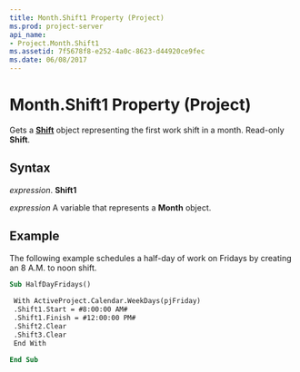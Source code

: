 ```yaml
---
title: Month.Shift1 Property (Project)
ms.prod: project-server
api_name:
- Project.Month.Shift1
ms.assetid: 7f5678f8-e252-4a0c-8623-d44920ce9fec
ms.date: 06/08/2017
---
```



# Month.Shift1 Property (Project)

Gets a  **[Shift](Project.Shift.md)** object representing the first work shift in a month. Read-only **Shift**.


## Syntax

 _expression_. **Shift1**

 _expression_ A variable that represents a **Month** object.


## Example

The following example schedules a half-day of work on Fridays by creating an 8 A.M. to noon shift.


```vb
Sub HalfDayFridays() 
 
 With ActiveProject.Calendar.WeekDays(pjFriday) 
 .Shift1.Start = #8:00:00 AM# 
 .Shift1.Finish = #12:00:00 PM# 
 .Shift2.Clear 
 .Shift3.Clear 
 End With 
 
End Sub
```



